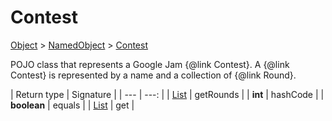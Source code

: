 
# Contest

[Object]() > [NamedObject](nullfr/faylixe/googlecodejam/client/common/NamedObject.md) > [Contest](nullfr/faylixe/googlecodejam/client/Contest.md)


<p>POJO class that represents a Google Jam {@link Contest}.
 A {@link Contest} is represented by a name and a
 collection of {@link Round}.</p>

| Return type | Signature |
| --- | ---: |
| [List]() | getRounds |
| **int** | hashCode |
| **boolean** | equals |
| [List]() | get |

